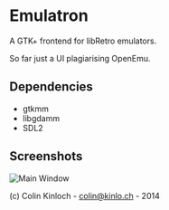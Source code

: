 Emulatron
=========
A GTK+ frontend for libRetro emulators.

So far just a UI plagiarising OpenEmu.

Dependencies
------------
* gtkmm
* libgdamm
* SDL2

Screenshots
-----------
![Main Window](https://raw.githubusercontent.com/wiki/ColinKinloch/Emulatron/window.png "Rom selection.")

(c) Colin Kinloch - colin@kinlo.ch - 2014

